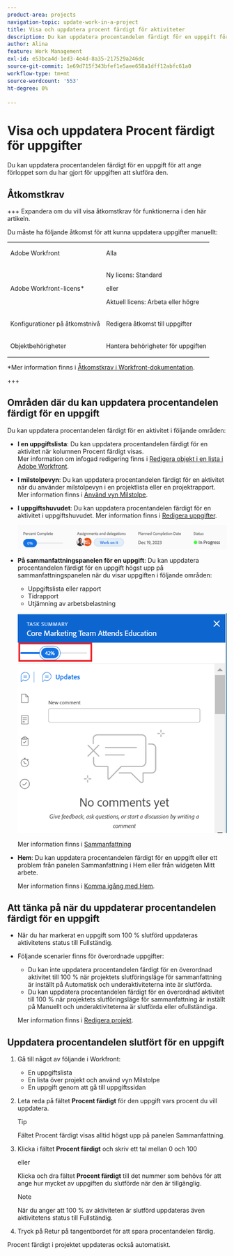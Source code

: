 ```yaml
---
product-area: projects
navigation-topic: update-work-in-a-project
title: Visa och uppdatera procent färdigt för aktiviteter
description: Du kan uppdatera procentandelen färdigt för en uppgift för att ange förloppet som du har gjort för uppgiften att slutföra den.
author: Alina
feature: Work Management
exl-id: e53bca4d-1ed3-4e4d-8a35-217529a246dc
source-git-commit: 1e69d715f343bfef1e5aee658a1dff12abfc61a0
workflow-type: tm+mt
source-wordcount: '553'
ht-degree: 0%

---
```


# Visa och uppdatera Procent färdigt för uppgifter

<!--Audited:01/2024-->

Du kan uppdatera procentandelen färdigt för en uppgift för att ange förloppet som du har gjort för uppgiften att slutföra den.

## Åtkomstkrav

+++ Expandera om du vill visa åtkomstkrav för funktionerna i den här artikeln.

Du måste ha följande åtkomst för att kunna uppdatera uppgifter manuellt:

<table style="table-layout:auto"> 
 <col> 
 <col> 
 <tbody> 
  <tr> 
   <td role="rowheader">Adobe Workfront</td> 
   <td> <p>Alla</p> </td> 
  </tr> 
  <tr> 
   <td role="rowheader">Adobe Workfront-licens*</td> 
   <td> <p>Ny licens: Standard</p> 
   eller
   <p>Aktuell licens: Arbeta eller högre</p>
   </td> 
  </tr> 
  <tr> 
   <td role="rowheader">Konfigurationer på åtkomstnivå</td> 
   <td> <p>Redigera åtkomst till uppgifter</p> </td> 
  </tr> 
  <tr> 
   <td role="rowheader">Objektbehörigheter</td> 
   <td> <p>Hantera behörigheter för uppgiften</p>  </td> 
  </tr> 
 </tbody> 
</table>

*Mer information finns i [Åtkomstkrav i Workfront-dokumentation](/help/quicksilver/administration-and-setup/add-users/access-levels-and-object-permissions/access-level-requirements-in-documentation.md).

+++

## Områden där du kan uppdatera procentandelen färdigt för en uppgift

Du kan uppdatera procentandelen färdigt för en aktivitet i följande områden:

* **I en uppgiftslista**: Du kan uppdatera procentandelen färdigt för en aktivitet när kolumnen Procent färdigt visas.\
  Mer information om infogad redigering finns i [Redigera objekt i en lista i Adobe Workfront](../../../workfront-basics/navigate-workfront/use-lists/inline-edit-objects.md).

* **I milstolpevyn**: Du kan uppdatera procentandelen färdigt för en aktivitet när du använder milstolpevyn i en projektlista eller en projektrapport. Mer information finns i [Använd vyn Milstolpe](../../../reports-and-dashboards/reports/reporting-elements/use-milestone-view.md).

<!--only in legacy commenting: 
* **As you update the task**:  You can update the percent complete option of a task when adding an update to the task.

  >[!IMPORTANT]
  >
  >This option displays only after you enable the Show Percent Complete option.  
  >To enable the percent complete update bar for tasks, do the following:   
  >
  >1. Go to the **Main** menu>your name>**More** icon next to your name >**Edit** > select **Show percent complete on update status**.   
  >![](assets/show-percent-complete-toggle-in-user-profile-350x243.png)  >-->

* **I uppgiftshuvudet**: Du kan uppdatera procentandelen färdigt för en aktivitet i uppgiftshuvudet. Mer information finns i [Redigera uppgifter](../../tasks/manage-tasks/edit-tasks.md).

  ![](assets/nwe-updatetaskpercentinheader-350x54.png)

* **På sammanfattningspanelen för en uppgift**: Du kan uppdatera procentandelen färdigt för en uppgift högst upp på sammanfattningspanelen när du visar uppgiften i följande områden:

   * Uppgiftslista eller rapport
   * Tidrapport
   * Utjämning av arbetsbelastning

  ![](assets/update-percent-complete-in-task-summary-highlighted.png)

  Mer information finns i [Sammanfattning](/help/quicksilver/workfront-basics/the-new-workfront-experience/summary-overview.md)

* **Hem**: Du kan uppdatera procentandelen färdigt för en uppgift eller ett problem från panelen Sammanfattning i Hem eller från widgeten Mitt arbete.

  Mer information finns i [Komma igång med Hem](/help/quicksilver/workfront-basics/using-home/using-the-home-area/get-started-with-home.md).

## Att tänka på när du uppdaterar procentandelen färdigt för en uppgift

* När du har markerat en uppgift som 100 % slutförd uppdateras aktivitetens status till Fullständig.
* Följande scenarier finns för överordnade uppgifter:
   * Du kan inte uppdatera procentandelen färdigt för en överordnad aktivitet till 100 % när projektets slutföringsläge för sammanfattning är inställt på Automatisk och underaktiviteterna inte är slutförda.
   * Du kan uppdatera procentandelen färdigt för en överordnad aktivitet till 100 % när projektets slutföringsläge för sammanfattning är inställt på Manuellt och underaktiviteterna är slutförda eller ofullständiga.

  Mer information finns i [Redigera projekt](../manage-projects/edit-projects.md).

## Uppdatera procentandelen slutfört för en uppgift

1. Gå till något av följande i Workfront:

   * En uppgiftslista
   * En lista över projekt och använd vyn Milstolpe
   * En uppgift genom att gå till uppgiftssidan
1. Leta reda på fältet **Procent färdigt** för den uppgift vars procent du vill uppdatera.

   >[!TIP]
   >
   >  Fältet Procent färdigt visas alltid högst upp på panelen Sammanfattning.


1. Klicka i fältet **Procent färdigt** och skriv ett tal mellan 0 och 100

   eller

   Klicka och dra fältet **Procent färdigt** till det nummer som behövs för att ange hur mycket av uppgiften du slutförde när den är tillgänglig.

   >[!NOTE]
   >
   >När du anger att 100 % av aktiviteten är slutförd uppdateras även aktivitetens status till Fullständig.


1. Tryck på Retur på tangentbordet för att spara procentandelen färdig.

Procent färdigt i projektet uppdateras också automatiskt.

